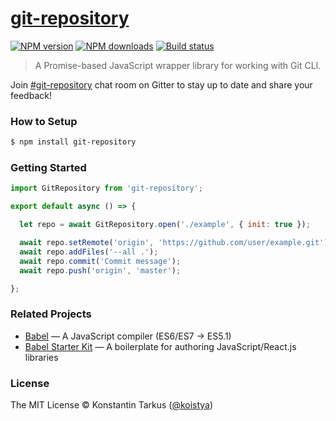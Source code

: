 # [git-repository](https://www.npmjs.com/package/git-repository)

[![NPM version](http://img.shields.io/npm/v/git-repository.svg?style=flat-square)](http://www.npmjs.com/package/git-repository)
[![NPM downloads](http://img.shields.io/npm/dm/git-repository.svg?style=flat-square)](http://www.npmjs.com/package/git-repository)
[![Build status](http://img.shields.io/travis/koistya/git-repository/master.svg?style=flat-square)](https://travis-ci.org/koistya/git-repository)

> A Promise-based JavaScript wrapper library for working with Git CLI.

Join [#git-repository](https://gitter.im/koistya/git-repository) chat room on Gitter to stay up to date and share your feedback!

### How to Setup

```sh
$ npm install git-repository
```

### Getting Started

```js
import GitRepository from 'git-repository';

export default async () => {

  let repo = await GitRepository.open('./example', { init: true });

  await repo.setRemote('origin', 'https://github.com/user/example.git');
  await repo.addFiles('--all .');
  await repo.commit('Commit message');
  await repo.push('origin', 'master');

};
```

### Related Projects

 * [Babel](http://babeljs.io/) — A JavaScript compiler (ES6/ES7 → ES5.1)
 * [Babel Starter Kit](https://github.com/kriasoft/babel-starter-kit) — A boilerplate for authoring JavaScript/React.js libraries

### License

The MIT License © Konstantin Tarkus ([@koistya](https://twitter.com/koistya))
